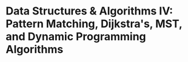 # Data Structures & Algorithms IV: Pattern Matching, Dijkstra's, MST, and Dynamic Programming Algorithms
